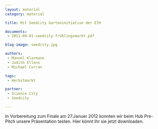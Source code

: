 ```yaml
---
layout: material
category: material

title: Mit Seedcity Garteninitiative der ETH

documents: 
 - 2011-04-01-seedcity-frühlingsmarkt.pdf

blog-image: seedcity.jpg

authors: 
 - Manuel Klarmann
 - Judith Ellens
 - Michael Curran

tags:
 - Herbstmarkt

partner:
 - Science City
 - Seedcity

---
```



In Vorbereitung zum Finale am 27.Januer 2012 konnten wir beim Hub Pre-Pitch unsere Präsentation testen. Hier könnt Ihr sie jetzt downloaden.

